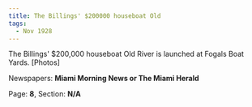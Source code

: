 ```yaml
---  
title: The Billings' $200000 houseboat Old  
tags:  
  - Nov 1928  
---  
```

  
The Billings' $200,000 houseboat Old River is launched at Fogals Boat Yards. [Photos]  
  
Newspapers: **Miami Morning News or The Miami Herald**  
  
Page: **8**, Section: **N/A** 
